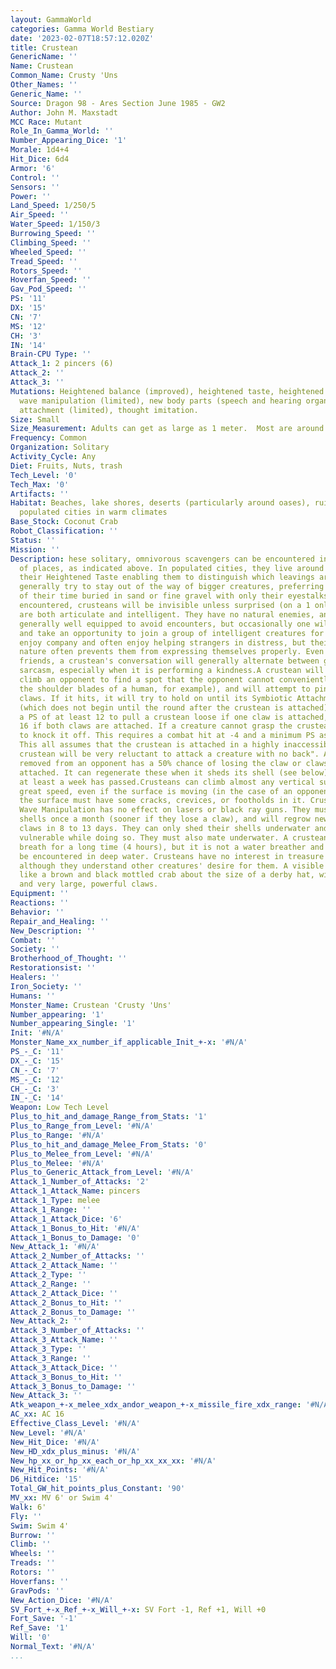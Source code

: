 ```yaml
---
layout: GammaWorld
categories: Gamma World Bestiary
date: '2023-02-07T18:57:12.020Z'
title: Crustean
GenericName: ''
Name: Crustean
Common_Name: Crusty 'Uns
Other_Names: ''
Generic_Name: ''
Source: Dragon 98 - Ares Section June 1985 - GW2
Author: John M. Maxstadt
MCC Race: Mutant
Role_In_Gamma_World: ''
Number_Appearing_Dice: '1'
Morale: 1d4+4
Hit_Dice: 6d4
Armor: '6'
Control: ''
Sensors: ''
Power: ''
Land_Speed: 1/250/5
Air_Speed: ''
Water_Speed: 1/150/3
Burrowing_Speed: ''
Climbing_Speed: ''
Wheeled_Speed: ''
Tread_Speed: ''
Rotors_Speed: ''
Hoverfan_Speed: ''
Gav_Pod_Speed: ''
PS: '11'
DX: '15'
CN: '7'
MS: '12'
CH: '3'
IN: '14'
Brain-CPU Type: ''
Attack_1: 2 pincers (6)
Attack_2: ''
Attack_3: ''
Mutations: Heightened balance (improved), heightened taste, heightened strength, light
  wave manipulation (limited), new body parts (speech and hearing organs), symbiotic
  attachment (limited), thought imitation.
Size: Small
Size_Measurement: Adults can get as large as 1 meter.  Most are around 30cm
Frequency: Common
Organization: Solitary
Activity_Cycle: Any
Diet: Fruits, Nuts, trash
Tech_Level: '0'
Tech_Max: '0'
Artifacts: ''
Habitat: Beaches, lake shores, deserts (particularly around oases), ruins, and occasionally
  populated cities in warm climates
Base_Stock: Coconut Crab
Robot_Classification: ''
Status: ''
Mission: ''
Description: hese solitary, omnivorous scavengers can be encountered in a wide variety
  of places, as indicated above. In populated cities, they live around garbage dumps,
  their Heightened Taste enabling them to distinguish which leavings are safe to eat.They
  generally try to stay out of the way of bigger creatures, preferring to spend most
  of their time buried in sand or fine gravel with only their eyestalks exposed. When
  encountered, crusteans will be invisible unless surprised (on a 1 only).Crusteans
  are both articulate and intelligent. They have no natural enemies, and they are
  generally well equipped to avoid encounters, but occasionally one will get lonely
  and take an opportunity to join a group of intelligent creatures for a time. Crusteans
  enjoy company and often enjoy helping strangers in distress, but their cranky, irascible
  nature often prevents them from expressing themselves properly. Even with long time
  friends, a crustean's conversation will generally alternate between griping and
  sarcasm, especially when it is performing a kindness.A crustean will automatically
  climb an opponent to find a spot that the opponent cannot conveniently reach (between
  the shoulder blades of a human, for example), and will attempt to pinch with both
  claws. If it hits, it will try to hold on until its Symbiotic Attachment takes effect
  (which does not begin until the round after the crustean is attached). It takes
  a PS of at least 12 to pull a crustean loose if one claw is attached, or at least
  16 if both claws are attached. If a creature cannot grasp the crustean, it may try
  to knock it off. This requires a combat hit at -4 and a minimum PS as noted above.
  This all assumes that the crustean is attached in a highly inaccessible spot - a
  crustean will be very reluctant to attack a creature with no back". A crustean forcibly
  removed from an opponent has a 50% chance of losing the claw or claws that were
  attached. It can regenerate these when it sheds its shell (see below), but not until
  at least a week has passed.Crusteans can climb almost any vertical surface with
  great speed, even if the surface is moving (in the case of an opponent). However,
  the surface must have some cracks, crevices, or footholds in it. Crusteans' Light
  Wave Manipulation has no effect on lasers or black ray guns. They must shed their
  shells once a month (sooner if they lose a claw), and will regrow new shells and
  claws in 8 to 13 days. They can only shed their shells underwater and are extremely
  vulnerable while doing so. They must also mate underwater. A crustean can hold its
  breath for a long time (4 hours), but it is not a water breather and so will not
  be encountered in deep water. Crusteans have no interest in treasure and artifacts,
  although they understand other creatures' desire for them. A visible crustean looks
  like a brown and black mottled crab about the size of a derby hat, with long legs
  and very large, powerful claws.
Equipment: ''
Reactions: ''
Behavior: ''
Repair_and_Healing: ''
New_Description: ''
Combat: ''
Society: ''
Brotherhood_of_Thought: ''
Restorationsist: ''
Healers: ''
Iron_Society: ''
Humans: ''
Monster_Name: Crustean 'Crusty 'Uns'
Number_appearing: '1'
Number_appearing_Single: '1'
Init: '#N/A'
Monster_Name_xx_number_if_applicable_Init_+-x: '#N/A'
PS_-_C: '11'
DX_-_C: '15'
CN_-_C: '7'
MS_-_C: '12'
CH_-_C: '3'
IN_-_C: '14'
Weapon: Low Tech Level
Plus_to_hit_and_damage_Range_from_Stats: '1'
Plus_to_Range_from_Level: '#N/A'
Plus_to_Range: '#N/A'
Plus_to_hit_and_damage_Melee_From_Stats: '0'
Plus_to_Melee_from_Level: '#N/A'
Plus_to_Melee: '#N/A'
Plus_to_Generic_Attack_from_Level: '#N/A'
Attack_1_Number_of_Attacks: '2'
Attack_1_Attack_Name: pincers
Attack_1_Type: melee
Attack_1_Range: ''
Attack_1_Attack_Dice: '6'
Attack_1_Bonus_to_Hit: '#N/A'
Attack_1_Bonus_to_Damage: '0'
New_Attack_1: '#N/A'
Attack_2_Number_of_Attacks: ''
Attack_2_Attack_Name: ''
Attack_2_Type: ''
Attack_2_Range: ''
Attack_2_Attack_Dice: ''
Attack_2_Bonus_to_Hit: ''
Attack_2_Bonus_to_Damage: ''
New_Attack_2: ''
Attack_3_Number_of_Attacks: ''
Attack_3_Attack_Name: ''
Attack_3_Type: ''
Attack_3_Range: ''
Attack_3_Attack_Dice: ''
Attack_3_Bonus_to_Hit: ''
Attack_3_Bonus_to_Damage: ''
New_Attack_3: ''
Atk_weapon_+-x_melee_xdx_andor_weapon_+-x_missile_fire_xdx_range: '#N/A'
AC_xx: AC 16
Effective_Class_Level: '#N/A'
New_Level: '#N/A'
New_Hit_Dice: '#N/A'
New_HD_xdx_plus_minus: '#N/A'
New_hp_xx_or_hp_xx_each_or_hp_xx_xx_xx: '#N/A'
New_Hit_Points: '#N/A'
D6_Hitdice: '15'
Total_GW_hit_points_plus_Constant: '90'
MV_xx: MV 6' or Swim 4'
Walk: 6'
Fly: ''
Swim: Swim 4'
Burrow: ''
Climb: ''
Wheels: ''
Treads: ''
Rotors: ''
Hoverfans: ''
GravPods: ''
New_Action_Dice: '#N/A'
SV_Fort_+-x_Ref_+-x_Will_+-x: SV Fort -1, Ref +1, Will +0
Fort_Save: '-1'
Ref_Save: '1'
Will: '0'
Normal_Text: '#N/A'
...
```


